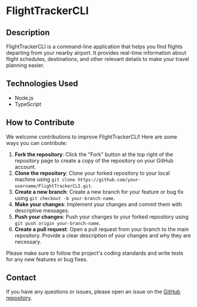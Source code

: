 # FlightTrackerCLI

## Description

FlightTrackerCLI is a command-line application that helps you find flights departing from your nearby airport. It provides real-time information about flight schedules, destinations, and other relevant details to make your travel planning easier.

## Technologies Used

- Node.js
- TypeScript

## How to Contribute

We welcome contributions to improve FlightTrackerCLI! Here are some ways you can contribute:

1. **Fork the repository**: Click the "Fork" button at the top right of the repository page to create a copy of the repository on your GitHub account.
2. **Clone the repository**: Clone your forked repository to your local machine using `git clone https://github.com/your-username/FlightTrackerCLI.git`.
3. **Create a new branch**: Create a new branch for your feature or bug fix using `git checkout -b your-branch-name`.
4. **Make your changes**: Implement your changes and commit them with descriptive messages.
5. **Push your changes**: Push your changes to your forked repository using `git push origin your-branch-name`.
6. **Create a pull request**: Open a pull request from your branch to the main repository. Provide a clear description of your changes and why they are necessary.

Please make sure to follow the project's coding standards and write tests for any new features or bug fixes.

## Contact

If you have any questions or issues, please open an issue on the [GitHub repository](https://github.com/mdwiltfong/FlightTrackerCLI/issues).
